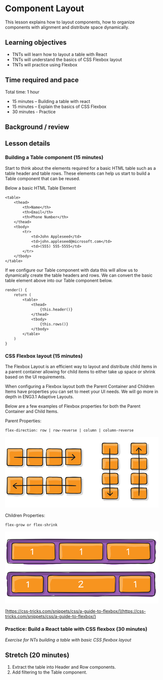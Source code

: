 # Component Layout

This lesson explains how to layout components, how to organize components with alignment and distribute space dynamically.

## Learning objectives

* TNTs will learn how to layout a table with React
* TNTs will understand the basics of CSS Flexbox layout
* TNTs will practice using Flexbox

## Time required and pace

Total time: 1 hour

* 15 minutes – Building a table with react
* 15 minutes – Explain the basics of CSS Flexbox
* 30 minutes - Practice

## Background / review

## Lesson details

### Building a Table component (15 minutes)

Start to think about the elements required for a basic HTML table such as a table header and table rows. These elements can help us start to build a Table component that can be reused.

Below a basic HTML Table Element

    <table>
        <thead>
            <th>Name</th>
            <th>Email</th>
            <th>Phone Number</th>
        </thead>
        <tbody>
            <tr>
                <td>John Appleseed</td>
                <td>john.appleseed@microsoft.com</td>
                <td>(555) 555-5555</td>
            </tr>
        </tbody>
    </table>

If we configure our Table component with data this will allow us to dynamically create the table headers and rows. We can convert the basic table element above into our Table component below.

    render() {
        return (
            <table>
                <thead>
                    {this.header()}
                </thead>
                <tbody>
                    {this.rows()}
                </tbody>
            </table>
        )
    }

### CSS Flexbox layout (15 minutes)

The Flexbox Layout is an efficient way to layout and distribute child items in a parent container allowing for child items to either take up space or shrink based on the UI requirements.

When configuring a Flexbox layout both the Parent Container and Children Items have properties you can set to meet your UI needs. We will go more in depth in ENG3.1 Adaptive Layouts.

Below are a few examples of Flexbox properties for both the Parent Container and Child Items.

Parent Properties:

    flex-direction: row | row-reverse | column | column-reverse

![FlexDirection](./flex-direction.svg)

Children Properties:

    flex-grow or flex-shrink

![FlexGrowShrink](./flex-grow.svg)

[https://css-tricks.com/snippets/css/a-guide-to-flexbox/](https://css-tricks.com/snippets/css/a-guide-to-flexbox/)
### Practice: Build a React table with CSS flexbox (30 minutes)
*Exercise for NTs building a table with basic CSS flexbox layout*

## Stretch (20 minutes)

  1. Extract the table into Header and Row components.
  2. Add filtering to the Table component.
